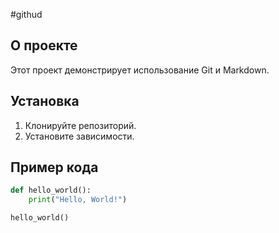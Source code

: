 #githud


## О проекте
Этот проект демонстрирует использование Git и Markdown.

## Установка
1. Клонируйте репозиторий.
2. Установите зависимости.

## Пример кода
```python
def hello_world():
    print("Hello, World!")

hello_world()